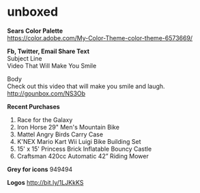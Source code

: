 # unboxed

<b>Sears Color Palette</b><br/>
https://color.adobe.com/My-Color-Theme-color-theme-6573669/

<b>Fb, Twitter, Email Share Text</b><br/>
Subject Line<br/>
Video That Will Make You Smile<br/>

Body<br/>
Check out this video that will make you smile and laugh. http://gounbox.com/NS3Ob<br/>

<b>Recent Purchases</b><br/>
1. Race for the Galaxy<br/>
2. Iron Horse 29" Men's Mountain Bike<br/>
3. Mattel Angry Birds Carry Case<br/>
4. K'NEX Mario Kart Wii Luigi Bike Building Set<br/>
5. 15' x 15' Princess Brick Inflatable Bouncy Castle<br/>
6. Craftsman 420cc Automatic 42” Riding Mower<br/>

<b>Grey for icons</b>
949494

<b>Logos</b>
http://bit.ly/1LJKkKS

